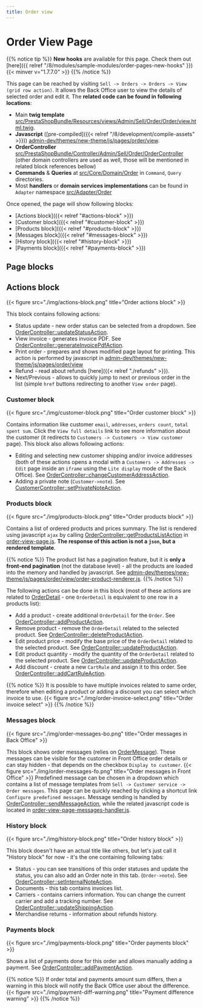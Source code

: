 ```yaml
---
title: Order view
---
```


# Order View Page

{{% notice tip %}}
**New hooks** are available for this page. Check them out [here]({{ relref "/8/modules/sample-modules/order-pages-new-hooks" }}) {{< minver v="1.7.7.0" >}}
{{% /notice %}}

This page can be reached by visiting `Sell -> Orders -> Orders -> View (grid row action)`. It allows the Back Office user to view the details of selected order and edit it. The **related code can be found in following locations**:
- Main **twig template** [src/PrestaShopBundle/Resources/views/Admin/Sell/Order/Order/view.html.twig](https://github.com/PrestaShop/PrestaShop/tree/1.7.8.x/src/PrestaShopBundle/Resources/views/Admin/Sell/Order/Order/view.html.twig).
- **Javascript** ([pre-compiled]({{< relref "/8/development/compile-assets" >}})) [admin-dev/themes/new-theme/js/pages/order/view](https://github.com/PrestaShop/PrestaShop/tree/1.7.8.x/admin-dev/themes/new-theme/js/pages/order/view).
- **OrderController** [src/PrestaShopBundle/Controller/Admin/Sell/Order/OrderController](https://github.com/PrestaShop/PrestaShop/blob/1.7.8.x/src/PrestaShopBundle/Controller/Admin/Sell/Order/OrderController.php) (other domain controllers are used as well, those will be mentioned in related block references bellow) 
- **Commands** & **Queries** at [src/Core/Domain/Order](https://github.com/PrestaShop/PrestaShop/tree/1.7.8.x/src/Core/Domain/Order) in `Command`, `Query` directories.
- Most **handlers** or **domain services implementations** can be found in `Adapter` namespace [src/Adapter/Order](https://github.com/PrestaShop/PrestaShop/tree/1.7.8.x/src/Adapter/Order)

Once opened, the page will show following blocks:

- [Actions block]({{< relref "#actions-block" >}})
- [Customer block]({{< relref "#customer-block" >}})
- [Products block]({{< relref "#products-block" >}})
- [Messages block]({{< relref "#messages-block" >}})
- [History block]({{< relref "#history-block" >}})
- [Payments block]({{< relref "#payments-block" >}})

## Page blocks

## Actions block
{{< figure src="./img/actions-block.png" title="Order actions block" >}}

This block contains following actions:
- Status update - new order status can be selected from a dropdown. See [OrderController::updateStatusAction](https://github.com/PrestaShop/PrestaShop/blob/1.7.8.x/src/PrestaShopBundle/Controller/Admin/Sell/Order/OrderController.php).
- View invoice - generates invoice PDF. See [OrderController::generateInvoicePdfAction](https://github.com/PrestaShop/PrestaShop/blob/1.7.8.x/src/PrestaShopBundle/Controller/Admin/Sell/Order/OrderController.php).
- Print order - prepares and shows modified page layout for printing. This action is performed by javascript in [admin-dev/themes/new-theme/js/pages/order/view](https://github.com/PrestaShop/PrestaShop/tree/1.7.8.x/admin-dev/themes/new-theme/js/pages/order/view)
- Refund - read about refunds [here]({{< relref "./refunds" >}}).
- Next/Previous - allows to quickly jump to next or previous order in the list (simple `href` buttons redirecting to another `View order` page).

### Customer block
{{< figure src="./img/customer-block.png" title="Order customer block" >}}

Contains information like customer `email`, `addresses`, `orders count`, `total spent sum`. Click the `View full details` link to see more information about the customer (it redirects to `Customers -> Customers -> View customer` page). This block also allows following actions:
- Editing and selecting new customer shipping and/or invoice addresses (both of these actions opens a modal with a `Customers -> Addresses -> Edit` page inside an `iframe` using the `Lite display` mode of the Back Office). See [OrderController::changeCustomerAddressAction](https://github.com/PrestaShop/PrestaShop/blob/1.7.8.x/src/PrestaShopBundle/Controller/Admin/Sell/Order/OrderController.php).
- Adding a private note (`Customer->note`). See [CustomerController::setPrivateNoteAction](https://github.com/PrestaShop/PrestaShop/blob/1.7.8.x/src/PrestaShopBundle/Controller/Admin/Sell/Customer/CustomerController.php).

### Products block
{{< figure src="./img/products-block.png" title="Order products block" >}}

Contains a list of ordered products and prices summary. The list is rendered using javascript `ajax` by calling [OrderController::getProductsListAction](https://github.com/PrestaShop/PrestaShop/blob/1.7.8.x/src/PrestaShopBundle/Controller/Admin/Sell/Order/OrderController.php) in [order-view-page.js](https://github.com/PrestaShop/PrestaShop/blob/1.7.8.x/admin-dev/themes/new-theme/js/pages/order/view/order-view-page.js). **The response of this action is not a `json`, but a rendered template**.

{{% notice %}}
The product list has a pagination feature, but it is **only a front-end pagination** (not the database level) - all the products are loaded into the memory and handled by javascript. See [admin-dev/themes/new-theme/js/pages/order/view/order-product-renderer.js](https://github.com/PrestaShop/PrestaShop/blob/1.7.8.x/admin-dev/themes/new-theme/js/pages/order/view/order-product-renderer.js).
{{% /notice %}}

The following actions can be done in this block (most of these actions are related to [OrderDetail](https://github.com/PrestaShop/PrestaShop/blob/1.7.8.x/classes/order/OrderDetail.php) - one `OrderDetail` is equivalent to one row in a products list):
- Add a product - create additional `OrderDetail` for the `Order`. See [OrderController::addProductAction](https://github.com/PrestaShop/PrestaShop/blob/1.7.8.x/src/PrestaShopBundle/Controller/Admin/Sell/Order/OrderController.php).
- Remove product - remove the `OrderDetail` related to the selected product. See [OrderController::deleteProductAction](https://github.com/PrestaShop/PrestaShop/blob/1.7.8.x/src/PrestaShopBundle/Controller/Admin/Sell/Order/OrderController.php).
- Edit product price - modify the base price of the `OrderDetail` related to the selected product. See [OrderController::updateProductAction](https://github.com/PrestaShop/PrestaShop/blob/1.7.8.x/src/PrestaShopBundle/Controller/Admin/Sell/Order/OrderController.php).
- Edit product quantity - modify the quantity of the `OrderDetail` related to the selected product. See [OrderController::updateProductAction](https://github.com/PrestaShop/PrestaShop/blob/1.7.8.x/src/PrestaShopBundle/Controller/Admin/Sell/Order/OrderController.php).
- Add discount - create a new `CartRule` and assign it to this order. See [OrderController::addCartRuleAction](https://github.com/PrestaShop/PrestaShop/blob/1.7.8.x/src/PrestaShopBundle/Controller/Admin/Sell/Order/OrderController.php).

{{% notice %}}
It is possible to have multiple invoices related to same order, therefore when editing a product or adding a discount you can select which invoice to use.
{{< figure src="./img/order-invoice-select.png" title="Order invoice select" >}}
{{% /notice %}}

### Messages block
{{< figure src="./img/order-messages-bo.png" title="Order messages in Back Office" >}}

This block shows order messages (relies on [OrderMessage](https://github.com/PrestaShop/PrestaShop/blob/1.7.8.x/classes/order/OrderMessage.php)). These messages can be visible for the customer in Front Office order details or can stay hidden - that depends on the checkbox `Display to customer`.
{{< figure src="./img/order-messages-fo.png" title="Order messages in Front Office" >}}
Predefined message can be chosen in a dropdown which contains a list of message templates from `Sell -> Customer service -> Order messages`. This page can be quickly reached by clicking a shortcut link `Configure predefined messages`. Message sending is handled by [OrderController::sendMessageAction](https://github.com/PrestaShop/PrestaShop/blob/1.7.8.x/src/PrestaShopBundle/Controller/Admin/Sell/Order/OrderController.php), while the related javascript code is located in [order-view-page-messages-handler.js](https://github.com/PrestaShop/PrestaShop/blob/1.7.8.x/admin-dev/themes/new-theme/js/pages/order/message/order-view-page-messages-handler.js).

### History block
{{< figure src="./img/history-block.png" title="Order history block" >}}

This block doesn't have an actual title like others, but let's just call it "History block" for now - it's the one containing following tabs:
- Status - you can see transitions of this order statuses and update the status, you can also add an Order note in this tab. (`Order->note`). See [OrderController::setInternalNoteAction](https://github.com/PrestaShop/PrestaShop/blob/1.7.8.x/src/PrestaShopBundle/Controller/Admin/Sell/Order/OrderController.php).
- Documents - this tab contains invoices list.
- Carriers - contains carriers information. You can change the current carrier and add a tracking number. See [OrderController::updateShippingAction](https://github.com/PrestaShop/PrestaShop/blob/1.7.8.x/src/PrestaShopBundle/Controller/Admin/Sell/Order/OrderController.php).
- Merchandise returns - information about refunds history.

### Payments block
{{< figure src="./img/payments-block.png" title="Order payments block" >}}

Shows a list of payments done for this order and allows manually adding a payment. See [OrderController::addPaymentAction](https://github.com/PrestaShop/PrestaShop/blob/1.7.8.x/src/PrestaShopBundle/Controller/Admin/Sell/Order/OrderController.php).

{{% notice %}}
If order total and payments amount sum differs, then a warning in this block will notify the Back Office user about the difference.
{{< figure src="./img/payment-diff-warning.png" title="Payment difference warning" >}}
{{% /notice %}}
